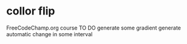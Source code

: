 # collor flip
FreeCodeChamp.org course
TO DO
generate some gradient
generate automatic change in some interval